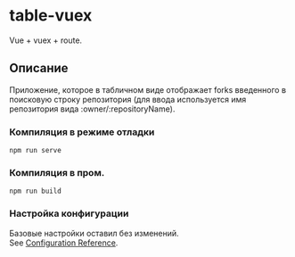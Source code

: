 # table-vuex
Vue + vuex + route.

## Описание
Приложение, которое в табличном виде отображает forks введенного в поисковую строку репозитория (для ввода используется имя репозитория вида :owner/:repositoryName).

### Компиляция в режиме отладки
```
npm run serve
```

### Компиляция в пром.
```
npm run build
```

### Настройка конфигурации
Базовые настройки оставил без изменений.  
See [Configuration Reference](https://cli.vuejs.org/config/).  
